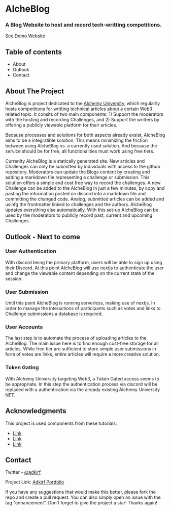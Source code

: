 # AlcheBlog

### A Blog Website to host and record tech-writting competitions. 


[See Demo Website](https://alche-blog.vercel.app)

## Table of contents
* About
* Outlook
* Contact


## About The Project

AlcheBlog is project dedicated to the [Alchemy University](https://twitter.com/AlchemyLearn), which regularily hosts competitions for writting technical articles about a certain Web3 related topic. It consits of two main components: 1) Support the moderators with the hosting and recording Challenges, and 2) Support the writters by offering a publicly viewable platform for their articles. 

Because processes and solutions for both aspects already exsist, AlcheBlog aims to be a integratible solution. This means minimizing the friction between using AlcheBlog vs. a currently used solution. And because the service should be for free, all functionalities must work using free tiers. 

Currenlty AlcheBlog is a statically generated site. New articles and Challenges can only be submitted by individuals with access to the github repository. Moderators can update the Blogs content by creating and adding a markdown file representing a challenge or submission. This solution offers a simple and cost free way to record the challenges. A new Challenge can be added to the AlcheBlog in just a few minutes, by copy and pasting the information posted on discord into a markdown file and committing the changed code. Analog, submitted articles can be added and usinfg the frontmatter linked to challenges and the authors. AlcheBlog updates everything else automatically. 
With this set-up AlcheBlog can be used by the moderators to publicly record past, current and upcoming Challenges. 


## Outlook - Next to come 

### User Authentication
With discord being the primary platform, users will be able to sign up using their Discord. At this point AlcheBlog will use nextjs to authenticate the user and change the viewable content depending on the current state of the session. 

### User Submission
Until this point AlcheBlog is running serverless, making use of nextjs. In order to manage the interactions of participants such as votes and links to Challenge submissions a database is required. 

### User Accounts
The last step is to automate the process of uploading articles to the AlcheBlog. The main issue here is to find enough cost-free storage for all articles. While free tier are sufficient to store simple user submissions in form of votes are links, entire articles will require a more creative solution. 

### Token Gating
With Alchemy University targeting Web3, a Token Gated access seems to be appropriate. In this step the authentication process via discord will be replaced with a authentication via the already existing Alchemy University NFT. 


## Acknowledgments

This project is used components from these tutorials: 
   - [Link](https://www.youtube.com/watch?v=HYv55DhgTuA)
   - [Link](https://www.youtube.com/watch?v=0aPLk2e2Z3g)
   - [Link](https://www.youtube.com/watch?v=9rCXE-mcO7Q)



## Contact

Twitter - [@adkirf](https://twitter.com/adkirf)

Project Link: [Adkirf Portfolio](https://portfolio-v2-nu-ivory.vercel.app/)

If you have any suggestions that would make this better, please fork the repo and create a pull request. You can also simply open an issue with the tag "enhancement".
Don't forget to give the project a star! Thanks again!

